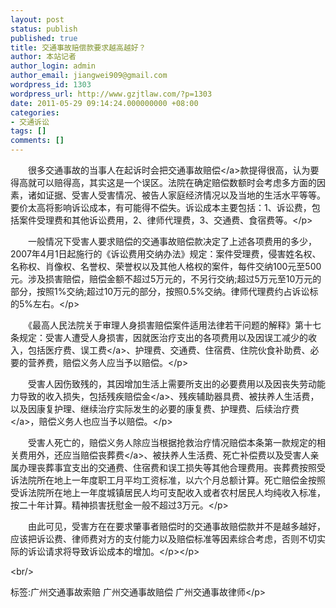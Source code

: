 ```yaml
---
layout: post
status: publish
published: true
title: 交通事故赔偿款要求越高越好？
author: 本站记者
author_login: admin
author_email: jiangwei909@gmail.com
wordpress_id: 1303
wordpress_url: http://www.gzjtlaw.com/?p=1303
date: 2011-05-29 09:14:24.000000000 +08:00
categories:
- 交通诉讼
tags: []
comments: []
---
```

<p><p>　　很多交通事故的当事人在起诉时会把<a>交通事故赔偿<&#47;a>款提得很高，认为要得高就可以赔得高，其实这是一个误区。法院在确定赔偿数额时会考虑多方面的因素，诸如证据、受害人受害情况、被告人家庭经济情况以及当地的生活水平等等。要价太高将影响诉讼成本，有可能得不偿失。诉讼成本主要包括：1、诉讼费，包括案件受理费和其他诉讼费用，2、律师代理费，3、交通费、食宿费等。<&#47;p><p>　　一般情况下受害人要求赔偿的交通事故赔偿款决定了上述各项费用的多少，2007年4月1日起施行的《诉讼费用交纳办法》规定：案件受理费，侵害姓名权、名称权、肖像权、名誉权、荣誉权以及其他人格权的案件，每件交纳100元至500元。涉及损害赔偿，赔偿金额不超过5万元的，不另行交纳;超过5万元至10万元的部分，按照1%交纳;超过10万元的部分，按照0.5%交纳。律师代理费约占诉讼标的5%左右。<&#47;p><p>　　《最高人民法院关于审理人身损害赔偿案件适用法律若干问题的解释》第十七条规定：受害人遭受人身损害，因就医治疗支出的各项费用以及因误工减少的收入，包括医疗费、<a>误工费<&#47;a>、护理费、交通费、住宿费、住院伙食补助费、必要的营养费，赔偿义务人应当予以赔偿。<&#47;p><p>　　受害人因伤致残的，其因增加生活上需要所支出的必要费用以及因丧失劳动能力导致的收入损失，包括<a>残疾赔偿金<&#47;a>、残疾辅助器具费、被扶养人生活费，以及因康复护理、继续治疗实际发生的必要的康复费、护理费、后续<a>治疗费<&#47;a>，赔偿义务人也应当予以赔偿。<&#47;p><p>　　受害人死亡的，赔偿义务人除应当根据抢救治疗情况赔偿本条第一款规定的相关费用外，还应当赔偿<a>丧葬费<&#47;a>、被扶养人生活费、死亡补偿费以及受害人亲属办理丧葬事宜支出的交通费、住宿费和误工损失等其他合理费用。丧葬费按照受诉法院所在地上一年度职工月平均工资标准，以六个月总额计算。死亡赔偿金按照受诉法院所在地上一年度城镇居民人均可支配收入或者农村居民人均纯收入标准，按二十年计算。精神损害抚慰金一般不超过3万元。<&#47;p><p>　　由此可见，受害方在在要求肇事者赔偿时的交通事故赔偿款并不是越多越好，应该把诉讼费、律师费对方的支付能力以及赔偿标准等因素综合考虑，否则不切实际的诉讼请求将导致诉讼成本的增加。<&#47;p><&#47;p><br&#47;><p>标签:广州交通事故索赔 广州交通事故赔偿 广州交通事故律师<&#47;p>
